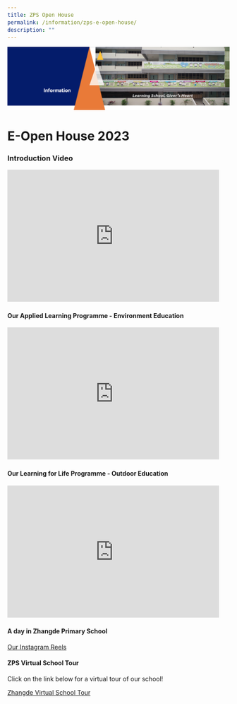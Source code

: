```yaml
---
title: ZPS Open House
permalink: /information/zps-e-open-house/
description: ""
---
```

<img src="/images/Information.png">

# E-Open House 2023
### **Introduction Video**
<iframe src="https://docs.google.com/presentation/d/e/2PACX-1vSeaZ7_SqFwsc3KguRJFYSzIxOH23XBc4uDXbOPSO2cu649hCG3VoUj4bFGjKeo3rOWRZ_N9z8t4B9D/embed?start=true&amp;loop=true&amp;delayms=3000" frameborder="0" width="480" height="299" allowfullscreen="true"></iframe>

 
<h4><strong>Our Applied Learning Programme - Environment Education</strong></h4>

<iframe allowfullscreen="true" height="299" width="480" frameborder="0" src="https://docs.google.com/presentation/d/e/2PACX-1vRcAAEvxIidYkrIGJEQjtR6JnKqzYkP75a5zTtoTnJI2KN-O7lf492lu0NCp5FlwiOE6sXDgkGZOMLC/embed?start=true&amp;loop=true&amp;delayms=3000"></iframe>

<h4><strong>Our Learning for Life Programme - Outdoor Education</strong></h4>

<iframe src="https://docs.google.com/presentation/d/e/2PACX-1vQyfHmGuvHXoTP_jfy52CyaBy90uX67TzdbJWOrU-AJgdQ9rpVlL1MNVPzafcwsnzb5rnBGbeAfFK9W/embed?start=true&amp;loop=true&amp;delayms=3000" frameborder="0" width="480" height="299" allowfullscreen="true"></iframe>

<h4><strong>A day in Zhangde Primary School</strong></h4>

[Our Instagram Reels](https://www.instagram.com/zhangdepri/)

<h4><strong>ZPS Virtual School Tour</strong></h4>
Click on the link below for a virtual tour of our school!

[Zhangde Virtual School Tour](https://4d.silversea-media.com/zps360/)